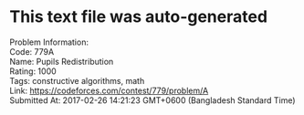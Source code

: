# This text file was auto-generated  
  
Problem Information:  
Code: 779A  
Name: Pupils Redistribution  
Rating: 1000  
Tags: constructive algorithms, math  
Link: https://codeforces.com/contest/779/problem/A  
Submitted At: 2017-02-26 14:21:23 GMT+0600 (Bangladesh Standard Time)  
